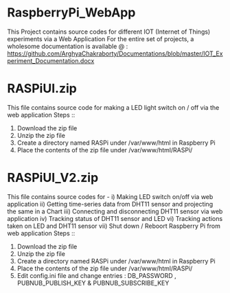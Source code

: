 # RaspberryPi_WebApp
This Project contains source codes for different IOT (Internet of Things) experiments via a Web Application
For the entire set of projects, a wholesome documentation is available @ : https://github.com/ArghyaChakraborty/Documentations/blob/master/IOT_Experiment_Documentation.docx 

# RASPiUI.zip
This file contains source code for making a LED light switch on / off via the web application
Steps ::
1. Download the zip file
2. Unzip the zip file
3. Create a directory named RASPi under /var/www/html in Raspberry Pi
4. Place the contents of the zip file under /var/www/html/RASPi/

# RASPiUI_V2.zip
This file contains source codes for -
i) Making LED switch on/off via web application
ii) Getting time-series data from DHT11 sensor and projecting the same in a Chart
iii) Connecting and disconnecting DHT11 sensor via web application
iv) Tracking status of DHT11 sensor and LED
vi) Tracking actions taken on LED and DHT11 sensor
vii) Shut down / Reboort Raspberry Pi from web application
Steps ::
1. Download the zip file
2. Unzip the zip file
3. Create a directory named RASPi under /var/www/html in Raspberry Pi
4. Place the contents of the zip file under /var/www/html/RASPi/
5. Edit config.ini file and change entries : DB_PASSWORD , PUBNUB_PUBLISH_KEY & PUBNUB_SUBSCRIBE_KEY

